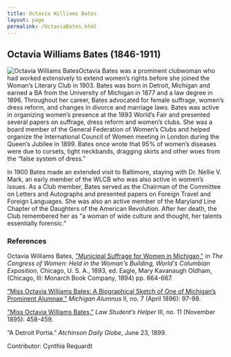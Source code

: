```yaml
---
title: Octavia Williams Bates
layout: page
permalink: /OctaviaBates.html
---
```


## Octavia Williams Bates (1846-1911)
<div style="float: left"><img src="https://elizajames.github.io/WLCB_draft/assets/img/OctaviaBates.jpg" alt="Octavia Williams Bates"></div>
Octavia Bates was a prominent clubwoman who had worked extensively to extend women’s rights before she joined the Woman’s Literary Club in 1903.  Bates was born in Detroit, Michigan and earned a BA from the University of Michigan in 1877 and a law degree in 1896. Throughout her career, Bates advocated for female suffrage, women’s dress reform, and changes in divorce and marriage laws. Bates was active in organizing women’s presence at the 1893 World’s Fair and presented several papers on suffrage, dress reform and women’s clubs. She was a board member of the General Federation of Women’s Clubs and helped organize the International Council of Women meeting in London during the Queen’s Jubilee in 1899. Bates once wrote that 95% of women’s diseases were due to corsets, tight neckbands, dragging skirts and other woes from the “false system of dress.”

In 1900 Bates made an extended visit to Baltimore, staying with Dr. Nellie V. Mark, an early member of the WLCB who was also active in women’s issues. As a Club member,  Bates served as the Chairman of the Committee on Letters and Autographs and presented papers on Foreign Travel and Foreign Languages. She was also an active member of the Maryland Line Chapter of the Daughters of the American Revolution. After her death, the Club remembered her as “a woman of wide culture and thought, her talents essentially forensic.”

### References
Octavia Williams Bates, ["Municipal Suffrage for Women in Michigan,"](http://digital.library.upenn.edu/women/eagle/congress/bates.html) in *The Congress of Women: Held in the Woman's Building, World's Columbian Exposition*, Chicago, U. S. A., 1893, ed. Eagle, Mary Kavanaugh Oldham, (Chicago, Ill: Monarch Book Company, 1894) pp. 664-667. 

[“Miss Octavia Williams Bates: A Biographical Sketch of One of Michigan’s Prominent Alumnae,”](https://books.google.com/books?id=DhPiAAAAMAAJ&pg=PA98&lpg=PA98&dq=%22Octavia+Williams+Bates%22&source=bl&ots=iXbM9FKx8-&sig=OGmqgfGVgX-rPROlesSE1SEyopM&hl=en&sa=X&ved=2ahUKEwjdh7HrpY3dAhWBnFkKHX1vA_QQ6AEwEHoECAAQAQ#v=onepage&q=%22Octavia%20Williams%20Bates%22&f=false) *Michigan Alumnus* II, no. 7 (April 1896): 97-98. 

[“Miss Octavia Williams Bates,”](https://books.google.com/books?id=cRBCAQAAMAAJ&pg=PA458&lpg=PA458&dq=%22Octavia+Williams+Bates%22&source=bl&ots=pwaf9cpu6Q&sig=kurw3Z2Jgd77awZ3KGlG0k2G15c&hl=en&sa=X&ved=2ahUKEwjdh7HrpY3dAhWBnFkKHX1vA_QQ6AEwD3oECAMQAQ#v=onepage&q=%22Octavia%20Williams%20Bates%22&f=false) *Law Student’s Helper* III, no. 11 (November 1895): 458-459.  

“A Detroit Portia.” *Atchinson Daily Globe*, June 23, 1899. 

Contributor: Cynthia Requardt